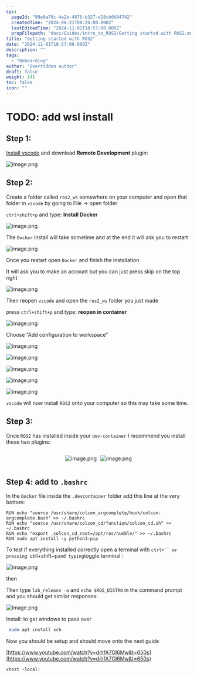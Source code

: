 ```yaml
---
sys:
  pageId: "89e0a78c-4e2b-4070-b327-d28cb0694742"
  createdTime: "2024-08-21T00:24:00.000Z"
  lastEditedTime: "2024-11-01T18:57:00.000Z"
  propFilepath: "docs/Guides/intro_to_ROS2/Getting started with ROS2.md"
title: "Getting started with ROS2"
date: "2024-11-01T18:57:00.000Z"
description: ""
tags:
  - "Onboarding"
author: "Overridden author"
draft: false
weight: 141
toc: false
icon: ""
---
```


# TODO: add wsl install

## Step 1:

[Install vscode](https://code.visualstudio.com/download) and download **Remote Development** plugin:

![image.png](https://prod-files-secure.s3.us-west-2.amazonaws.com/d518164a-d88e-44d1-a4ee-3adb3bd8bce0/efb52993-1881-4a40-b95e-6f020334f022/image.png?X-Amz-Algorithm=AWS4-HMAC-SHA256&X-Amz-Content-Sha256=UNSIGNED-PAYLOAD&X-Amz-Credential=ASIAZI2LB466WDXO27GJ%2F20250317%2Fus-west-2%2Fs3%2Faws4_request&X-Amz-Date=20250317T121447Z&X-Amz-Expires=3600&X-Amz-Security-Token=IQoJb3JpZ2luX2VjEOz%2F%2F%2F%2F%2F%2F%2F%2F%2F%2FwEaCXVzLXdlc3QtMiJIMEYCIQCS6UqVrEVpSP0LF2iCu8ef1S7Ths2nteJuDshNI7Wc8QIhAJ5Vfd4oxvt%2Bui0rcBxhAvNdkwhBC55txHY7WNZuZuibKv8DCEQQABoMNjM3NDIzMTgzODA1Igw2RnvkfcHegkhYsQAq3APU7xAf1A5mv49%2BoIgTe9Rf%2FkLgGryyb20rLj1muGOAUyb6GExtgZW6tz4Jygx3CboVUj1GVC%2Fz6gSys%2BhsxWJHlySCiGQCOisfNwX3NdB5Lu4JiKWEry72RNVltCuerBC2175AopshPoQU9DCDPwQYWLcrjnkof2fvdqkxJeFo%2BdC90t38RbKWWUfPqvzLph2Y0cbbE%2BetAy%2BzOdPYcFCIloqsY7zm6WMCluMMgkLVW8Q8fHNs5B%2BuN4Rj%2BC91YJ%2BAAGVTk3mKP9LMlI1b12Pdz%2Fz%2FJ6rp75kaLspHyQEnFXWbCmwX6um4pGx2Ueaa2U%2BiVxCTaNH2tPY%2B4q4aQuW53DKeqLVrObbK07R%2BgpS7blIlOGmyGPjVWU%2FKNULN8%2BSZr6%2BMAmEfZd%2F6sg8nMStnzM0abECU%2FEyiI0%2BCrrxpLXR8w3A07wamdLtLSj%2BuB0fFicfXPg5NuUBfb%2FbtXB0dqHJXaobop%2BLQdOYYjj6X%2BFaQethwcCcrL5%2FxlTcuMieKLWUR3gtHjSAzzfMpWDoYcaJdFiMQrfYy0xwAHbui2WGo7eKlaR8yGxEDca1Cs3je1ls%2FlvudDSOfXoHdJe%2FA%2FUBTdjRwc66%2Bsd9HB%2F%2BfqRs6%2BZgt4unPjGi1XDC1i%2BC%2BBjqkAcN6SZPJwIuSW1bw9WbsWa6My0KctDXde1HNhYvtrBV6vmUytN8N2TSEV9A0JLJOprYvsjnk2JlKhg4NZM9Ax%2BXXqAWS6xN1RO6y4WKUx5Q1JxyNeZBbrDnti0qBAzP4z1pw5H9fc212IjKZWyYmRWgytzo%2FGhMDw6fF6cig0YTQYYvzcrZ7OCos%2Bei7hCKckcHdgCltiKp27u5z8jyuMT28CBcl&X-Amz-Signature=ffe2df164354f5a3b2166edecb2d40c2d2aa0262d533cf065769fbf4d2c78fb0&X-Amz-SignedHeaders=host&x-id=GetObject)

## Step 2:

Create a folder called `ros2_ws` somewhere on your computer and open that folder in `vscode` by going to File → open folder 

`ctrl+shift+p` and type: **Install Docker**

![image.png](https://prod-files-secure.s3.us-west-2.amazonaws.com/d518164a-d88e-44d1-a4ee-3adb3bd8bce0/2269dc0e-1cd5-47ff-bceb-c04ad9b2eab0/image.png?X-Amz-Algorithm=AWS4-HMAC-SHA256&X-Amz-Content-Sha256=UNSIGNED-PAYLOAD&X-Amz-Credential=ASIAZI2LB466WDXO27GJ%2F20250317%2Fus-west-2%2Fs3%2Faws4_request&X-Amz-Date=20250317T121447Z&X-Amz-Expires=3600&X-Amz-Security-Token=IQoJb3JpZ2luX2VjEOz%2F%2F%2F%2F%2F%2F%2F%2F%2F%2FwEaCXVzLXdlc3QtMiJIMEYCIQCS6UqVrEVpSP0LF2iCu8ef1S7Ths2nteJuDshNI7Wc8QIhAJ5Vfd4oxvt%2Bui0rcBxhAvNdkwhBC55txHY7WNZuZuibKv8DCEQQABoMNjM3NDIzMTgzODA1Igw2RnvkfcHegkhYsQAq3APU7xAf1A5mv49%2BoIgTe9Rf%2FkLgGryyb20rLj1muGOAUyb6GExtgZW6tz4Jygx3CboVUj1GVC%2Fz6gSys%2BhsxWJHlySCiGQCOisfNwX3NdB5Lu4JiKWEry72RNVltCuerBC2175AopshPoQU9DCDPwQYWLcrjnkof2fvdqkxJeFo%2BdC90t38RbKWWUfPqvzLph2Y0cbbE%2BetAy%2BzOdPYcFCIloqsY7zm6WMCluMMgkLVW8Q8fHNs5B%2BuN4Rj%2BC91YJ%2BAAGVTk3mKP9LMlI1b12Pdz%2Fz%2FJ6rp75kaLspHyQEnFXWbCmwX6um4pGx2Ueaa2U%2BiVxCTaNH2tPY%2B4q4aQuW53DKeqLVrObbK07R%2BgpS7blIlOGmyGPjVWU%2FKNULN8%2BSZr6%2BMAmEfZd%2F6sg8nMStnzM0abECU%2FEyiI0%2BCrrxpLXR8w3A07wamdLtLSj%2BuB0fFicfXPg5NuUBfb%2FbtXB0dqHJXaobop%2BLQdOYYjj6X%2BFaQethwcCcrL5%2FxlTcuMieKLWUR3gtHjSAzzfMpWDoYcaJdFiMQrfYy0xwAHbui2WGo7eKlaR8yGxEDca1Cs3je1ls%2FlvudDSOfXoHdJe%2FA%2FUBTdjRwc66%2Bsd9HB%2F%2BfqRs6%2BZgt4unPjGi1XDC1i%2BC%2BBjqkAcN6SZPJwIuSW1bw9WbsWa6My0KctDXde1HNhYvtrBV6vmUytN8N2TSEV9A0JLJOprYvsjnk2JlKhg4NZM9Ax%2BXXqAWS6xN1RO6y4WKUx5Q1JxyNeZBbrDnti0qBAzP4z1pw5H9fc212IjKZWyYmRWgytzo%2FGhMDw6fF6cig0YTQYYvzcrZ7OCos%2Bei7hCKckcHdgCltiKp27u5z8jyuMT28CBcl&X-Amz-Signature=d83e71f0550e56307ece3b542f67c4294aba64b8aa7cbfcbb02c78a7847f3d72&X-Amz-SignedHeaders=host&x-id=GetObject)

The `Docker` install will take sometime and at the end it will ask you to restart

![image.png](https://prod-files-secure.s3.us-west-2.amazonaws.com/d518164a-d88e-44d1-a4ee-3adb3bd8bce0/ed233f78-be33-4b1f-b89c-9c346c0e961e/image.png?X-Amz-Algorithm=AWS4-HMAC-SHA256&X-Amz-Content-Sha256=UNSIGNED-PAYLOAD&X-Amz-Credential=ASIAZI2LB466WDXO27GJ%2F20250317%2Fus-west-2%2Fs3%2Faws4_request&X-Amz-Date=20250317T121447Z&X-Amz-Expires=3600&X-Amz-Security-Token=IQoJb3JpZ2luX2VjEOz%2F%2F%2F%2F%2F%2F%2F%2F%2F%2FwEaCXVzLXdlc3QtMiJIMEYCIQCS6UqVrEVpSP0LF2iCu8ef1S7Ths2nteJuDshNI7Wc8QIhAJ5Vfd4oxvt%2Bui0rcBxhAvNdkwhBC55txHY7WNZuZuibKv8DCEQQABoMNjM3NDIzMTgzODA1Igw2RnvkfcHegkhYsQAq3APU7xAf1A5mv49%2BoIgTe9Rf%2FkLgGryyb20rLj1muGOAUyb6GExtgZW6tz4Jygx3CboVUj1GVC%2Fz6gSys%2BhsxWJHlySCiGQCOisfNwX3NdB5Lu4JiKWEry72RNVltCuerBC2175AopshPoQU9DCDPwQYWLcrjnkof2fvdqkxJeFo%2BdC90t38RbKWWUfPqvzLph2Y0cbbE%2BetAy%2BzOdPYcFCIloqsY7zm6WMCluMMgkLVW8Q8fHNs5B%2BuN4Rj%2BC91YJ%2BAAGVTk3mKP9LMlI1b12Pdz%2Fz%2FJ6rp75kaLspHyQEnFXWbCmwX6um4pGx2Ueaa2U%2BiVxCTaNH2tPY%2B4q4aQuW53DKeqLVrObbK07R%2BgpS7blIlOGmyGPjVWU%2FKNULN8%2BSZr6%2BMAmEfZd%2F6sg8nMStnzM0abECU%2FEyiI0%2BCrrxpLXR8w3A07wamdLtLSj%2BuB0fFicfXPg5NuUBfb%2FbtXB0dqHJXaobop%2BLQdOYYjj6X%2BFaQethwcCcrL5%2FxlTcuMieKLWUR3gtHjSAzzfMpWDoYcaJdFiMQrfYy0xwAHbui2WGo7eKlaR8yGxEDca1Cs3je1ls%2FlvudDSOfXoHdJe%2FA%2FUBTdjRwc66%2Bsd9HB%2F%2BfqRs6%2BZgt4unPjGi1XDC1i%2BC%2BBjqkAcN6SZPJwIuSW1bw9WbsWa6My0KctDXde1HNhYvtrBV6vmUytN8N2TSEV9A0JLJOprYvsjnk2JlKhg4NZM9Ax%2BXXqAWS6xN1RO6y4WKUx5Q1JxyNeZBbrDnti0qBAzP4z1pw5H9fc212IjKZWyYmRWgytzo%2FGhMDw6fF6cig0YTQYYvzcrZ7OCos%2Bei7hCKckcHdgCltiKp27u5z8jyuMT28CBcl&X-Amz-Signature=e32a54ef0cdc0cd5967dc6fa7e9b0a57d835365738f381d2e9ad90412b8ea926&X-Amz-SignedHeaders=host&x-id=GetObject)

Once you restart open `Docker` and finish the installation

It will ask you to make an account but you can just press skip on the top right

![image.png](https://prod-files-secure.s3.us-west-2.amazonaws.com/d518164a-d88e-44d1-a4ee-3adb3bd8bce0/21010ad9-1659-4fd9-9f59-9932a09b2a3d/image.png?X-Amz-Algorithm=AWS4-HMAC-SHA256&X-Amz-Content-Sha256=UNSIGNED-PAYLOAD&X-Amz-Credential=ASIAZI2LB466WDXO27GJ%2F20250317%2Fus-west-2%2Fs3%2Faws4_request&X-Amz-Date=20250317T121447Z&X-Amz-Expires=3600&X-Amz-Security-Token=IQoJb3JpZ2luX2VjEOz%2F%2F%2F%2F%2F%2F%2F%2F%2F%2FwEaCXVzLXdlc3QtMiJIMEYCIQCS6UqVrEVpSP0LF2iCu8ef1S7Ths2nteJuDshNI7Wc8QIhAJ5Vfd4oxvt%2Bui0rcBxhAvNdkwhBC55txHY7WNZuZuibKv8DCEQQABoMNjM3NDIzMTgzODA1Igw2RnvkfcHegkhYsQAq3APU7xAf1A5mv49%2BoIgTe9Rf%2FkLgGryyb20rLj1muGOAUyb6GExtgZW6tz4Jygx3CboVUj1GVC%2Fz6gSys%2BhsxWJHlySCiGQCOisfNwX3NdB5Lu4JiKWEry72RNVltCuerBC2175AopshPoQU9DCDPwQYWLcrjnkof2fvdqkxJeFo%2BdC90t38RbKWWUfPqvzLph2Y0cbbE%2BetAy%2BzOdPYcFCIloqsY7zm6WMCluMMgkLVW8Q8fHNs5B%2BuN4Rj%2BC91YJ%2BAAGVTk3mKP9LMlI1b12Pdz%2Fz%2FJ6rp75kaLspHyQEnFXWbCmwX6um4pGx2Ueaa2U%2BiVxCTaNH2tPY%2B4q4aQuW53DKeqLVrObbK07R%2BgpS7blIlOGmyGPjVWU%2FKNULN8%2BSZr6%2BMAmEfZd%2F6sg8nMStnzM0abECU%2FEyiI0%2BCrrxpLXR8w3A07wamdLtLSj%2BuB0fFicfXPg5NuUBfb%2FbtXB0dqHJXaobop%2BLQdOYYjj6X%2BFaQethwcCcrL5%2FxlTcuMieKLWUR3gtHjSAzzfMpWDoYcaJdFiMQrfYy0xwAHbui2WGo7eKlaR8yGxEDca1Cs3je1ls%2FlvudDSOfXoHdJe%2FA%2FUBTdjRwc66%2Bsd9HB%2F%2BfqRs6%2BZgt4unPjGi1XDC1i%2BC%2BBjqkAcN6SZPJwIuSW1bw9WbsWa6My0KctDXde1HNhYvtrBV6vmUytN8N2TSEV9A0JLJOprYvsjnk2JlKhg4NZM9Ax%2BXXqAWS6xN1RO6y4WKUx5Q1JxyNeZBbrDnti0qBAzP4z1pw5H9fc212IjKZWyYmRWgytzo%2FGhMDw6fF6cig0YTQYYvzcrZ7OCos%2Bei7hCKckcHdgCltiKp27u5z8jyuMT28CBcl&X-Amz-Signature=76658bad34c11d08f1a3e289e9c574df1f0248753637f92fe20f54e7d9baa6f2&X-Amz-SignedHeaders=host&x-id=GetObject)

Then reopen `vscode` and open the `ros2_ws` folder you just made

press `ctrl+shift+p` and type: **reopen in container**

![image.png](https://prod-files-secure.s3.us-west-2.amazonaws.com/d518164a-d88e-44d1-a4ee-3adb3bd8bce0/4e93b8c2-41ad-488c-8095-c74205196118/image.png?X-Amz-Algorithm=AWS4-HMAC-SHA256&X-Amz-Content-Sha256=UNSIGNED-PAYLOAD&X-Amz-Credential=ASIAZI2LB466WDXO27GJ%2F20250317%2Fus-west-2%2Fs3%2Faws4_request&X-Amz-Date=20250317T121447Z&X-Amz-Expires=3600&X-Amz-Security-Token=IQoJb3JpZ2luX2VjEOz%2F%2F%2F%2F%2F%2F%2F%2F%2F%2FwEaCXVzLXdlc3QtMiJIMEYCIQCS6UqVrEVpSP0LF2iCu8ef1S7Ths2nteJuDshNI7Wc8QIhAJ5Vfd4oxvt%2Bui0rcBxhAvNdkwhBC55txHY7WNZuZuibKv8DCEQQABoMNjM3NDIzMTgzODA1Igw2RnvkfcHegkhYsQAq3APU7xAf1A5mv49%2BoIgTe9Rf%2FkLgGryyb20rLj1muGOAUyb6GExtgZW6tz4Jygx3CboVUj1GVC%2Fz6gSys%2BhsxWJHlySCiGQCOisfNwX3NdB5Lu4JiKWEry72RNVltCuerBC2175AopshPoQU9DCDPwQYWLcrjnkof2fvdqkxJeFo%2BdC90t38RbKWWUfPqvzLph2Y0cbbE%2BetAy%2BzOdPYcFCIloqsY7zm6WMCluMMgkLVW8Q8fHNs5B%2BuN4Rj%2BC91YJ%2BAAGVTk3mKP9LMlI1b12Pdz%2Fz%2FJ6rp75kaLspHyQEnFXWbCmwX6um4pGx2Ueaa2U%2BiVxCTaNH2tPY%2B4q4aQuW53DKeqLVrObbK07R%2BgpS7blIlOGmyGPjVWU%2FKNULN8%2BSZr6%2BMAmEfZd%2F6sg8nMStnzM0abECU%2FEyiI0%2BCrrxpLXR8w3A07wamdLtLSj%2BuB0fFicfXPg5NuUBfb%2FbtXB0dqHJXaobop%2BLQdOYYjj6X%2BFaQethwcCcrL5%2FxlTcuMieKLWUR3gtHjSAzzfMpWDoYcaJdFiMQrfYy0xwAHbui2WGo7eKlaR8yGxEDca1Cs3je1ls%2FlvudDSOfXoHdJe%2FA%2FUBTdjRwc66%2Bsd9HB%2F%2BfqRs6%2BZgt4unPjGi1XDC1i%2BC%2BBjqkAcN6SZPJwIuSW1bw9WbsWa6My0KctDXde1HNhYvtrBV6vmUytN8N2TSEV9A0JLJOprYvsjnk2JlKhg4NZM9Ax%2BXXqAWS6xN1RO6y4WKUx5Q1JxyNeZBbrDnti0qBAzP4z1pw5H9fc212IjKZWyYmRWgytzo%2FGhMDw6fF6cig0YTQYYvzcrZ7OCos%2Bei7hCKckcHdgCltiKp27u5z8jyuMT28CBcl&X-Amz-Signature=68c33eac72011d7ece930517946815a0b5ef7c9877365c56510f977c34736eeb&X-Amz-SignedHeaders=host&x-id=GetObject)

Choose “Add configuration to workspace”

![image.png](https://prod-files-secure.s3.us-west-2.amazonaws.com/d518164a-d88e-44d1-a4ee-3adb3bd8bce0/9560b282-5060-4989-ba37-97e7b2c22476/image.png?X-Amz-Algorithm=AWS4-HMAC-SHA256&X-Amz-Content-Sha256=UNSIGNED-PAYLOAD&X-Amz-Credential=ASIAZI2LB466WDXO27GJ%2F20250317%2Fus-west-2%2Fs3%2Faws4_request&X-Amz-Date=20250317T121447Z&X-Amz-Expires=3600&X-Amz-Security-Token=IQoJb3JpZ2luX2VjEOz%2F%2F%2F%2F%2F%2F%2F%2F%2F%2FwEaCXVzLXdlc3QtMiJIMEYCIQCS6UqVrEVpSP0LF2iCu8ef1S7Ths2nteJuDshNI7Wc8QIhAJ5Vfd4oxvt%2Bui0rcBxhAvNdkwhBC55txHY7WNZuZuibKv8DCEQQABoMNjM3NDIzMTgzODA1Igw2RnvkfcHegkhYsQAq3APU7xAf1A5mv49%2BoIgTe9Rf%2FkLgGryyb20rLj1muGOAUyb6GExtgZW6tz4Jygx3CboVUj1GVC%2Fz6gSys%2BhsxWJHlySCiGQCOisfNwX3NdB5Lu4JiKWEry72RNVltCuerBC2175AopshPoQU9DCDPwQYWLcrjnkof2fvdqkxJeFo%2BdC90t38RbKWWUfPqvzLph2Y0cbbE%2BetAy%2BzOdPYcFCIloqsY7zm6WMCluMMgkLVW8Q8fHNs5B%2BuN4Rj%2BC91YJ%2BAAGVTk3mKP9LMlI1b12Pdz%2Fz%2FJ6rp75kaLspHyQEnFXWbCmwX6um4pGx2Ueaa2U%2BiVxCTaNH2tPY%2B4q4aQuW53DKeqLVrObbK07R%2BgpS7blIlOGmyGPjVWU%2FKNULN8%2BSZr6%2BMAmEfZd%2F6sg8nMStnzM0abECU%2FEyiI0%2BCrrxpLXR8w3A07wamdLtLSj%2BuB0fFicfXPg5NuUBfb%2FbtXB0dqHJXaobop%2BLQdOYYjj6X%2BFaQethwcCcrL5%2FxlTcuMieKLWUR3gtHjSAzzfMpWDoYcaJdFiMQrfYy0xwAHbui2WGo7eKlaR8yGxEDca1Cs3je1ls%2FlvudDSOfXoHdJe%2FA%2FUBTdjRwc66%2Bsd9HB%2F%2BfqRs6%2BZgt4unPjGi1XDC1i%2BC%2BBjqkAcN6SZPJwIuSW1bw9WbsWa6My0KctDXde1HNhYvtrBV6vmUytN8N2TSEV9A0JLJOprYvsjnk2JlKhg4NZM9Ax%2BXXqAWS6xN1RO6y4WKUx5Q1JxyNeZBbrDnti0qBAzP4z1pw5H9fc212IjKZWyYmRWgytzo%2FGhMDw6fF6cig0YTQYYvzcrZ7OCos%2Bei7hCKckcHdgCltiKp27u5z8jyuMT28CBcl&X-Amz-Signature=3333599715a13b47eeba53636c025a9e6f3f774b13803acac179efa29ec456a4&X-Amz-SignedHeaders=host&x-id=GetObject)

![image.png](https://prod-files-secure.s3.us-west-2.amazonaws.com/d518164a-d88e-44d1-a4ee-3adb3bd8bce0/2ee63f81-886b-48e8-a553-dc6e5eac99e4/image.png?X-Amz-Algorithm=AWS4-HMAC-SHA256&X-Amz-Content-Sha256=UNSIGNED-PAYLOAD&X-Amz-Credential=ASIAZI2LB466WDXO27GJ%2F20250317%2Fus-west-2%2Fs3%2Faws4_request&X-Amz-Date=20250317T121447Z&X-Amz-Expires=3600&X-Amz-Security-Token=IQoJb3JpZ2luX2VjEOz%2F%2F%2F%2F%2F%2F%2F%2F%2F%2FwEaCXVzLXdlc3QtMiJIMEYCIQCS6UqVrEVpSP0LF2iCu8ef1S7Ths2nteJuDshNI7Wc8QIhAJ5Vfd4oxvt%2Bui0rcBxhAvNdkwhBC55txHY7WNZuZuibKv8DCEQQABoMNjM3NDIzMTgzODA1Igw2RnvkfcHegkhYsQAq3APU7xAf1A5mv49%2BoIgTe9Rf%2FkLgGryyb20rLj1muGOAUyb6GExtgZW6tz4Jygx3CboVUj1GVC%2Fz6gSys%2BhsxWJHlySCiGQCOisfNwX3NdB5Lu4JiKWEry72RNVltCuerBC2175AopshPoQU9DCDPwQYWLcrjnkof2fvdqkxJeFo%2BdC90t38RbKWWUfPqvzLph2Y0cbbE%2BetAy%2BzOdPYcFCIloqsY7zm6WMCluMMgkLVW8Q8fHNs5B%2BuN4Rj%2BC91YJ%2BAAGVTk3mKP9LMlI1b12Pdz%2Fz%2FJ6rp75kaLspHyQEnFXWbCmwX6um4pGx2Ueaa2U%2BiVxCTaNH2tPY%2B4q4aQuW53DKeqLVrObbK07R%2BgpS7blIlOGmyGPjVWU%2FKNULN8%2BSZr6%2BMAmEfZd%2F6sg8nMStnzM0abECU%2FEyiI0%2BCrrxpLXR8w3A07wamdLtLSj%2BuB0fFicfXPg5NuUBfb%2FbtXB0dqHJXaobop%2BLQdOYYjj6X%2BFaQethwcCcrL5%2FxlTcuMieKLWUR3gtHjSAzzfMpWDoYcaJdFiMQrfYy0xwAHbui2WGo7eKlaR8yGxEDca1Cs3je1ls%2FlvudDSOfXoHdJe%2FA%2FUBTdjRwc66%2Bsd9HB%2F%2BfqRs6%2BZgt4unPjGi1XDC1i%2BC%2BBjqkAcN6SZPJwIuSW1bw9WbsWa6My0KctDXde1HNhYvtrBV6vmUytN8N2TSEV9A0JLJOprYvsjnk2JlKhg4NZM9Ax%2BXXqAWS6xN1RO6y4WKUx5Q1JxyNeZBbrDnti0qBAzP4z1pw5H9fc212IjKZWyYmRWgytzo%2FGhMDw6fF6cig0YTQYYvzcrZ7OCos%2Bei7hCKckcHdgCltiKp27u5z8jyuMT28CBcl&X-Amz-Signature=d02ae36c4a6d9dc326fd172712956095cdc1c71c66be1b4d4b67f4d7d7888582&X-Amz-SignedHeaders=host&x-id=GetObject)

![image.png](https://prod-files-secure.s3.us-west-2.amazonaws.com/d518164a-d88e-44d1-a4ee-3adb3bd8bce0/ae1580b2-b048-407e-aed9-b584224a7a04/image.png?X-Amz-Algorithm=AWS4-HMAC-SHA256&X-Amz-Content-Sha256=UNSIGNED-PAYLOAD&X-Amz-Credential=ASIAZI2LB466WDXO27GJ%2F20250317%2Fus-west-2%2Fs3%2Faws4_request&X-Amz-Date=20250317T121447Z&X-Amz-Expires=3600&X-Amz-Security-Token=IQoJb3JpZ2luX2VjEOz%2F%2F%2F%2F%2F%2F%2F%2F%2F%2FwEaCXVzLXdlc3QtMiJIMEYCIQCS6UqVrEVpSP0LF2iCu8ef1S7Ths2nteJuDshNI7Wc8QIhAJ5Vfd4oxvt%2Bui0rcBxhAvNdkwhBC55txHY7WNZuZuibKv8DCEQQABoMNjM3NDIzMTgzODA1Igw2RnvkfcHegkhYsQAq3APU7xAf1A5mv49%2BoIgTe9Rf%2FkLgGryyb20rLj1muGOAUyb6GExtgZW6tz4Jygx3CboVUj1GVC%2Fz6gSys%2BhsxWJHlySCiGQCOisfNwX3NdB5Lu4JiKWEry72RNVltCuerBC2175AopshPoQU9DCDPwQYWLcrjnkof2fvdqkxJeFo%2BdC90t38RbKWWUfPqvzLph2Y0cbbE%2BetAy%2BzOdPYcFCIloqsY7zm6WMCluMMgkLVW8Q8fHNs5B%2BuN4Rj%2BC91YJ%2BAAGVTk3mKP9LMlI1b12Pdz%2Fz%2FJ6rp75kaLspHyQEnFXWbCmwX6um4pGx2Ueaa2U%2BiVxCTaNH2tPY%2B4q4aQuW53DKeqLVrObbK07R%2BgpS7blIlOGmyGPjVWU%2FKNULN8%2BSZr6%2BMAmEfZd%2F6sg8nMStnzM0abECU%2FEyiI0%2BCrrxpLXR8w3A07wamdLtLSj%2BuB0fFicfXPg5NuUBfb%2FbtXB0dqHJXaobop%2BLQdOYYjj6X%2BFaQethwcCcrL5%2FxlTcuMieKLWUR3gtHjSAzzfMpWDoYcaJdFiMQrfYy0xwAHbui2WGo7eKlaR8yGxEDca1Cs3je1ls%2FlvudDSOfXoHdJe%2FA%2FUBTdjRwc66%2Bsd9HB%2F%2BfqRs6%2BZgt4unPjGi1XDC1i%2BC%2BBjqkAcN6SZPJwIuSW1bw9WbsWa6My0KctDXde1HNhYvtrBV6vmUytN8N2TSEV9A0JLJOprYvsjnk2JlKhg4NZM9Ax%2BXXqAWS6xN1RO6y4WKUx5Q1JxyNeZBbrDnti0qBAzP4z1pw5H9fc212IjKZWyYmRWgytzo%2FGhMDw6fF6cig0YTQYYvzcrZ7OCos%2Bei7hCKckcHdgCltiKp27u5z8jyuMT28CBcl&X-Amz-Signature=079fb22e90df237636431997e8889cb35e56d34bcd8878d812f975b028076fe2&X-Amz-SignedHeaders=host&x-id=GetObject)

![image.png](https://prod-files-secure.s3.us-west-2.amazonaws.com/d518164a-d88e-44d1-a4ee-3adb3bd8bce0/53255b28-f75e-430f-b9e3-c0ac8577e42b/image.png?X-Amz-Algorithm=AWS4-HMAC-SHA256&X-Amz-Content-Sha256=UNSIGNED-PAYLOAD&X-Amz-Credential=ASIAZI2LB466WDXO27GJ%2F20250317%2Fus-west-2%2Fs3%2Faws4_request&X-Amz-Date=20250317T121447Z&X-Amz-Expires=3600&X-Amz-Security-Token=IQoJb3JpZ2luX2VjEOz%2F%2F%2F%2F%2F%2F%2F%2F%2F%2FwEaCXVzLXdlc3QtMiJIMEYCIQCS6UqVrEVpSP0LF2iCu8ef1S7Ths2nteJuDshNI7Wc8QIhAJ5Vfd4oxvt%2Bui0rcBxhAvNdkwhBC55txHY7WNZuZuibKv8DCEQQABoMNjM3NDIzMTgzODA1Igw2RnvkfcHegkhYsQAq3APU7xAf1A5mv49%2BoIgTe9Rf%2FkLgGryyb20rLj1muGOAUyb6GExtgZW6tz4Jygx3CboVUj1GVC%2Fz6gSys%2BhsxWJHlySCiGQCOisfNwX3NdB5Lu4JiKWEry72RNVltCuerBC2175AopshPoQU9DCDPwQYWLcrjnkof2fvdqkxJeFo%2BdC90t38RbKWWUfPqvzLph2Y0cbbE%2BetAy%2BzOdPYcFCIloqsY7zm6WMCluMMgkLVW8Q8fHNs5B%2BuN4Rj%2BC91YJ%2BAAGVTk3mKP9LMlI1b12Pdz%2Fz%2FJ6rp75kaLspHyQEnFXWbCmwX6um4pGx2Ueaa2U%2BiVxCTaNH2tPY%2B4q4aQuW53DKeqLVrObbK07R%2BgpS7blIlOGmyGPjVWU%2FKNULN8%2BSZr6%2BMAmEfZd%2F6sg8nMStnzM0abECU%2FEyiI0%2BCrrxpLXR8w3A07wamdLtLSj%2BuB0fFicfXPg5NuUBfb%2FbtXB0dqHJXaobop%2BLQdOYYjj6X%2BFaQethwcCcrL5%2FxlTcuMieKLWUR3gtHjSAzzfMpWDoYcaJdFiMQrfYy0xwAHbui2WGo7eKlaR8yGxEDca1Cs3je1ls%2FlvudDSOfXoHdJe%2FA%2FUBTdjRwc66%2Bsd9HB%2F%2BfqRs6%2BZgt4unPjGi1XDC1i%2BC%2BBjqkAcN6SZPJwIuSW1bw9WbsWa6My0KctDXde1HNhYvtrBV6vmUytN8N2TSEV9A0JLJOprYvsjnk2JlKhg4NZM9Ax%2BXXqAWS6xN1RO6y4WKUx5Q1JxyNeZBbrDnti0qBAzP4z1pw5H9fc212IjKZWyYmRWgytzo%2FGhMDw6fF6cig0YTQYYvzcrZ7OCos%2Bei7hCKckcHdgCltiKp27u5z8jyuMT28CBcl&X-Amz-Signature=8434f5663cb33714a2e785e3233e93e99f7877b28d2acb204a43cd48f25ecf87&X-Amz-SignedHeaders=host&x-id=GetObject)

![image.png](https://prod-files-secure.s3.us-west-2.amazonaws.com/d518164a-d88e-44d1-a4ee-3adb3bd8bce0/7c562767-5af9-4ffb-97d1-327bcdf4ee00/image.png?X-Amz-Algorithm=AWS4-HMAC-SHA256&X-Amz-Content-Sha256=UNSIGNED-PAYLOAD&X-Amz-Credential=ASIAZI2LB466WDXO27GJ%2F20250317%2Fus-west-2%2Fs3%2Faws4_request&X-Amz-Date=20250317T121447Z&X-Amz-Expires=3600&X-Amz-Security-Token=IQoJb3JpZ2luX2VjEOz%2F%2F%2F%2F%2F%2F%2F%2F%2F%2FwEaCXVzLXdlc3QtMiJIMEYCIQCS6UqVrEVpSP0LF2iCu8ef1S7Ths2nteJuDshNI7Wc8QIhAJ5Vfd4oxvt%2Bui0rcBxhAvNdkwhBC55txHY7WNZuZuibKv8DCEQQABoMNjM3NDIzMTgzODA1Igw2RnvkfcHegkhYsQAq3APU7xAf1A5mv49%2BoIgTe9Rf%2FkLgGryyb20rLj1muGOAUyb6GExtgZW6tz4Jygx3CboVUj1GVC%2Fz6gSys%2BhsxWJHlySCiGQCOisfNwX3NdB5Lu4JiKWEry72RNVltCuerBC2175AopshPoQU9DCDPwQYWLcrjnkof2fvdqkxJeFo%2BdC90t38RbKWWUfPqvzLph2Y0cbbE%2BetAy%2BzOdPYcFCIloqsY7zm6WMCluMMgkLVW8Q8fHNs5B%2BuN4Rj%2BC91YJ%2BAAGVTk3mKP9LMlI1b12Pdz%2Fz%2FJ6rp75kaLspHyQEnFXWbCmwX6um4pGx2Ueaa2U%2BiVxCTaNH2tPY%2B4q4aQuW53DKeqLVrObbK07R%2BgpS7blIlOGmyGPjVWU%2FKNULN8%2BSZr6%2BMAmEfZd%2F6sg8nMStnzM0abECU%2FEyiI0%2BCrrxpLXR8w3A07wamdLtLSj%2BuB0fFicfXPg5NuUBfb%2FbtXB0dqHJXaobop%2BLQdOYYjj6X%2BFaQethwcCcrL5%2FxlTcuMieKLWUR3gtHjSAzzfMpWDoYcaJdFiMQrfYy0xwAHbui2WGo7eKlaR8yGxEDca1Cs3je1ls%2FlvudDSOfXoHdJe%2FA%2FUBTdjRwc66%2Bsd9HB%2F%2BfqRs6%2BZgt4unPjGi1XDC1i%2BC%2BBjqkAcN6SZPJwIuSW1bw9WbsWa6My0KctDXde1HNhYvtrBV6vmUytN8N2TSEV9A0JLJOprYvsjnk2JlKhg4NZM9Ax%2BXXqAWS6xN1RO6y4WKUx5Q1JxyNeZBbrDnti0qBAzP4z1pw5H9fc212IjKZWyYmRWgytzo%2FGhMDw6fF6cig0YTQYYvzcrZ7OCos%2Bei7hCKckcHdgCltiKp27u5z8jyuMT28CBcl&X-Amz-Signature=64adb70dece8bcb52a2dcadfdec023e19069afb6418d82170ba4e8ee4b20c934&X-Amz-SignedHeaders=host&x-id=GetObject)

`vscode` will now install `ROS2` onto your computer so this may take some time.

## Step 3:

Once `ROS2` has installed inside your `dev-container` I recommend you install these two plugins:

<div style="display: flex;flex-direction: row; column-gap:10px; max-width: 630px;justify-content: center;">
<div>

![image.png](https://prod-files-secure.s3.us-west-2.amazonaws.com/d518164a-d88e-44d1-a4ee-3adb3bd8bce0/3fc3d550-5a54-4ba1-ba6b-faa01cdb7369/image.png?X-Amz-Algorithm=AWS4-HMAC-SHA256&X-Amz-Content-Sha256=UNSIGNED-PAYLOAD&X-Amz-Credential=ASIAZI2LB466VYIR2ACH%2F20250317%2Fus-west-2%2Fs3%2Faws4_request&X-Amz-Date=20250317T121450Z&X-Amz-Expires=3600&X-Amz-Security-Token=IQoJb3JpZ2luX2VjEOz%2F%2F%2F%2F%2F%2F%2F%2F%2F%2FwEaCXVzLXdlc3QtMiJIMEYCIQC2VPd%2BdHa5kfFHGHjSMFay51eUtIRUAEGxlBX93HyldQIhAKuTRWtFM2AFl0wyKPjtU6dHAyD30gMGpahyXlUSUovSKv8DCEUQABoMNjM3NDIzMTgzODA1IgyUwqlec3Zx1a0sjUAq3AMKYo7r%2Bx%2FPlrs5V0UKQiptgUzilwZVAGeVX%2FMgIXmHl609i4j5tf%2FLoMDgASW4SQyuPA3gtp4OCzkYl9AB10QjPRXADDM3SZyQ0jegjnK5eLWuUEI7oqGmYYB1%2FcXqrSunKDcQv1H1h7UDTbupqsZQoqQMOM%2BM2BJc0rPsXNCfPTee9vxDlUg%2FpgfvgdDp674NWriUuXkQINVcbqGbeC2VjnA2tED%2B99CvdmiTOx3Ss8zQsp7GoizyetdsgN%2BP5z17FtxEzAkmzwquTcQq7tPObxuicsQ0rvl00lN5ZF8o%2F%2B8KAmELUfX9ILFy77qugH4LZFLiOSdl%2F3rbggqmwJE%2F4pGqa1tvSoKsHq0rhhXDKh7oOYm0qygfVPf1%2FkFcO4hxTcSr5jktnz2k%2FeBEOK32LYIa8sbpB44xojp%2Bd3wkoRiNXUSOkKOoA0ho2h6cpWitc0TI9OZVLl93CT8PXxqu5EYx54VY5kXTeVhm%2F3wX%2BtT2JiU9fD40nzxV6dnZ8AiI5GlDVqmP1Xqcgvo5DfEvvLjXalmaPI6q6dl5vNzt6U7509peU9hp%2FoRmv7RM5cJw9Bybtuzr1urxL%2BSEmHdVvCUB3%2FR2CWyvUevFQJj%2BNbIZZKF7wUbtxOUUUDDJjOC%2BBjqkAeUB28HxgJgoWeyOh439tleQYBtyzaOhzkf78xajHRHsjqNWVLgyeaYt9oy7%2BHZF68%2BNPYahMPpRbxcMhrIyYReD14SnsS6iW6hqxTT2MKE7sSSXuNYamLo4Qs5t73ZBYGE3xzih4RI%2F1LYZ0%2By7rp6ac%2FCvIZFXJ0w7OY8nFobUIaSNRJwy%2FH%2F4MQ5BCVK%2FmWUl6Znb3txQHJDO9NFoYJbR3v0i&X-Amz-Signature=2a015cbba512e62ec3d89b0bfbee88f68deae6ed2474adb0794be83a473262d6&X-Amz-SignedHeaders=host&x-id=GetObject)

</div>
<div>

![image.png](https://prod-files-secure.s3.us-west-2.amazonaws.com/d518164a-d88e-44d1-a4ee-3adb3bd8bce0/d994cc66-13c2-4093-a5a3-f84cf4601a82/image.png?X-Amz-Algorithm=AWS4-HMAC-SHA256&X-Amz-Content-Sha256=UNSIGNED-PAYLOAD&X-Amz-Credential=ASIAZI2LB466TN2UIRCU%2F20250317%2Fus-west-2%2Fs3%2Faws4_request&X-Amz-Date=20250317T121451Z&X-Amz-Expires=3600&X-Amz-Security-Token=IQoJb3JpZ2luX2VjEOz%2F%2F%2F%2F%2F%2F%2F%2F%2F%2FwEaCXVzLXdlc3QtMiJHMEUCIAEP0JgJNFQKHaBlSxsjueJf88HHLYFcGnD3QPfxXefTAiEAiDJeOVtag4JzZLpwy5PGxkEf1r3duDGMNZrJof5DDdoq%2FwMIRBAAGgw2Mzc0MjMxODM4MDUiDJpW5bHJG7gWxkngQyrcA%2FU4hFmSHPmxwsy78foM8AaG1MzCxSFFF5K5z13SkpUJLTKoYkR4Y74HlIM6IxV5kMr4tSP40WzS0mot0JHs203qWqmFVD9MVCUW%2FqSOC6S9Mnbzgs0NX9YJwtKOVQ%2Bt7uhqj0lXdbPjter4ZUFvmXivetgiUlQPPpLegwIFMN9YEMCfsmu2yUJxJ5eKXR9P2L7dYdtpdzGPL8oWJwPA7gZVgU1TQ0LMyYPIg6ZTUUBf%2BNbio4JAMQ6QJ%2BOvdjoDVvq%2BDm%2FOsLSqFji%2FqrgkhnoZ%2Fuxl9awdfpngQZH7gNUk7S1swbeP%2BIzPplTPiHYPYzXkvFeVrsE%2FiDKKd2wH%2Bt3MtBLxSfWpN3SPK1j1LebbcXkFU69gY%2F1%2BBem16AXRvgCIoeG2CSTH3XLLgs1oSKWECNlhJAPnC7%2F7zFUBj7Qwreuna9ckuAF17KcR0%2BNGJKWkxntV19H9Ovkaje7HchWfDt9d1BeFfH35WT5jL%2BzdqI3ngkYPGX0aIZAfxPmvwffTWdYn2hSzS550H%2FQwMLkeJe0NHrp2QeGo78kHi9AANc4bIL18Dq04z4AbHFybTvzwDjjhxEb2mq5xc%2FpKVVHXx1nKkLTFQ1q6Dry32FyvYCDnOOyk%2Bza6sJJdMJyM4L4GOqUBT3nWmkV2E4jjU%2FeZHVCPUNJB95g0XhVObNpH8cTkNbV%2FGVhnL3wuZUg%2FNiGIAcwT6mxLThlCd6SqQSBP8ROXXILR0Trin5bhR7Vm2DYQZ1ffj%2Fug%2BpcXQrtSHOsibtwb9J8aX7Hk8HNS9383DxOyI5e%2B23xiS2TAGJeyMa0YCJYibqYqVv39Adi73ti0NA4qNWIBPgwivHCfzxtnazUBEw49IzZ%2F&X-Amz-Signature=856e996a5f8eafaf47d964b3ea71851cf4a0a3ce0a8f9795793adf49576c3523&X-Amz-SignedHeaders=host&x-id=GetObject)

</div>
</div>

## Step 4: add to `.bashrc`

In the `Docker` file inside the `.devcontainer` folder add this line at the very bottom: 

```docker
RUN echo "source /usr/share/colcon_argcomplete/hook/colcon-argcomplete.bash" >> ~/.bashrc
RUN echo "source /usr/share/colcon_cd/function/colcon_cd.sh" >> ~/.bashrc
RUN echo "export _colcon_cd_root=/opt/ros/humble/" >> ~/.bashrc
RUN sudo apt install -y python3-pip 
```

To test if everything installed correctly open a terminal with `ctrl+`` or pressing `ctrl+shift+p` and typing `toggle terminal`:

![image.png](https://prod-files-secure.s3.us-west-2.amazonaws.com/d518164a-d88e-44d1-a4ee-3adb3bd8bce0/6a4943d8-b04e-4c02-9a58-775f3384d1a5/image.png?X-Amz-Algorithm=AWS4-HMAC-SHA256&X-Amz-Content-Sha256=UNSIGNED-PAYLOAD&X-Amz-Credential=ASIAZI2LB466WDXO27GJ%2F20250317%2Fus-west-2%2Fs3%2Faws4_request&X-Amz-Date=20250317T121447Z&X-Amz-Expires=3600&X-Amz-Security-Token=IQoJb3JpZ2luX2VjEOz%2F%2F%2F%2F%2F%2F%2F%2F%2F%2FwEaCXVzLXdlc3QtMiJIMEYCIQCS6UqVrEVpSP0LF2iCu8ef1S7Ths2nteJuDshNI7Wc8QIhAJ5Vfd4oxvt%2Bui0rcBxhAvNdkwhBC55txHY7WNZuZuibKv8DCEQQABoMNjM3NDIzMTgzODA1Igw2RnvkfcHegkhYsQAq3APU7xAf1A5mv49%2BoIgTe9Rf%2FkLgGryyb20rLj1muGOAUyb6GExtgZW6tz4Jygx3CboVUj1GVC%2Fz6gSys%2BhsxWJHlySCiGQCOisfNwX3NdB5Lu4JiKWEry72RNVltCuerBC2175AopshPoQU9DCDPwQYWLcrjnkof2fvdqkxJeFo%2BdC90t38RbKWWUfPqvzLph2Y0cbbE%2BetAy%2BzOdPYcFCIloqsY7zm6WMCluMMgkLVW8Q8fHNs5B%2BuN4Rj%2BC91YJ%2BAAGVTk3mKP9LMlI1b12Pdz%2Fz%2FJ6rp75kaLspHyQEnFXWbCmwX6um4pGx2Ueaa2U%2BiVxCTaNH2tPY%2B4q4aQuW53DKeqLVrObbK07R%2BgpS7blIlOGmyGPjVWU%2FKNULN8%2BSZr6%2BMAmEfZd%2F6sg8nMStnzM0abECU%2FEyiI0%2BCrrxpLXR8w3A07wamdLtLSj%2BuB0fFicfXPg5NuUBfb%2FbtXB0dqHJXaobop%2BLQdOYYjj6X%2BFaQethwcCcrL5%2FxlTcuMieKLWUR3gtHjSAzzfMpWDoYcaJdFiMQrfYy0xwAHbui2WGo7eKlaR8yGxEDca1Cs3je1ls%2FlvudDSOfXoHdJe%2FA%2FUBTdjRwc66%2Bsd9HB%2F%2BfqRs6%2BZgt4unPjGi1XDC1i%2BC%2BBjqkAcN6SZPJwIuSW1bw9WbsWa6My0KctDXde1HNhYvtrBV6vmUytN8N2TSEV9A0JLJOprYvsjnk2JlKhg4NZM9Ax%2BXXqAWS6xN1RO6y4WKUx5Q1JxyNeZBbrDnti0qBAzP4z1pw5H9fc212IjKZWyYmRWgytzo%2FGhMDw6fF6cig0YTQYYvzcrZ7OCos%2Bei7hCKckcHdgCltiKp27u5z8jyuMT28CBcl&X-Amz-Signature=04debf69b488f759477cfc16e619de69f206dd900e4c9de3ff71a0ef277f233f&X-Amz-SignedHeaders=host&x-id=GetObject)

then 

Then type `lsb_release -a` and `echo $ROS_DISTRO` in the command prompt and you should get similar responses:

![image.png](https://prod-files-secure.s3.us-west-2.amazonaws.com/d518164a-d88e-44d1-a4ee-3adb3bd8bce0/3e635dec-a805-4e85-8b9e-d000e5b71a4e/image.png?X-Amz-Algorithm=AWS4-HMAC-SHA256&X-Amz-Content-Sha256=UNSIGNED-PAYLOAD&X-Amz-Credential=ASIAZI2LB466WDXO27GJ%2F20250317%2Fus-west-2%2Fs3%2Faws4_request&X-Amz-Date=20250317T121447Z&X-Amz-Expires=3600&X-Amz-Security-Token=IQoJb3JpZ2luX2VjEOz%2F%2F%2F%2F%2F%2F%2F%2F%2F%2FwEaCXVzLXdlc3QtMiJIMEYCIQCS6UqVrEVpSP0LF2iCu8ef1S7Ths2nteJuDshNI7Wc8QIhAJ5Vfd4oxvt%2Bui0rcBxhAvNdkwhBC55txHY7WNZuZuibKv8DCEQQABoMNjM3NDIzMTgzODA1Igw2RnvkfcHegkhYsQAq3APU7xAf1A5mv49%2BoIgTe9Rf%2FkLgGryyb20rLj1muGOAUyb6GExtgZW6tz4Jygx3CboVUj1GVC%2Fz6gSys%2BhsxWJHlySCiGQCOisfNwX3NdB5Lu4JiKWEry72RNVltCuerBC2175AopshPoQU9DCDPwQYWLcrjnkof2fvdqkxJeFo%2BdC90t38RbKWWUfPqvzLph2Y0cbbE%2BetAy%2BzOdPYcFCIloqsY7zm6WMCluMMgkLVW8Q8fHNs5B%2BuN4Rj%2BC91YJ%2BAAGVTk3mKP9LMlI1b12Pdz%2Fz%2FJ6rp75kaLspHyQEnFXWbCmwX6um4pGx2Ueaa2U%2BiVxCTaNH2tPY%2B4q4aQuW53DKeqLVrObbK07R%2BgpS7blIlOGmyGPjVWU%2FKNULN8%2BSZr6%2BMAmEfZd%2F6sg8nMStnzM0abECU%2FEyiI0%2BCrrxpLXR8w3A07wamdLtLSj%2BuB0fFicfXPg5NuUBfb%2FbtXB0dqHJXaobop%2BLQdOYYjj6X%2BFaQethwcCcrL5%2FxlTcuMieKLWUR3gtHjSAzzfMpWDoYcaJdFiMQrfYy0xwAHbui2WGo7eKlaR8yGxEDca1Cs3je1ls%2FlvudDSOfXoHdJe%2FA%2FUBTdjRwc66%2Bsd9HB%2F%2BfqRs6%2BZgt4unPjGi1XDC1i%2BC%2BBjqkAcN6SZPJwIuSW1bw9WbsWa6My0KctDXde1HNhYvtrBV6vmUytN8N2TSEV9A0JLJOprYvsjnk2JlKhg4NZM9Ax%2BXXqAWS6xN1RO6y4WKUx5Q1JxyNeZBbrDnti0qBAzP4z1pw5H9fc212IjKZWyYmRWgytzo%2FGhMDw6fF6cig0YTQYYvzcrZ7OCos%2Bei7hCKckcHdgCltiKp27u5z8jyuMT28CBcl&X-Amz-Signature=2031b652741ed1875d2a639f718d540709bb16c66de61cebfd4ed21a9bc3b9ac&X-Amz-SignedHeaders=host&x-id=GetObject)

Install:  to get windows to pass over

```bash
 sudo apt install xcb
```

Now you should be setup and should move onto the next guide 

[https://www.youtube.com/watch?v=dihfA7Ol6Mw&t=650s](https://www.youtube.com/watch?v=dihfA7Ol6Mw&t=650s)

```python
xhost +local:
```

